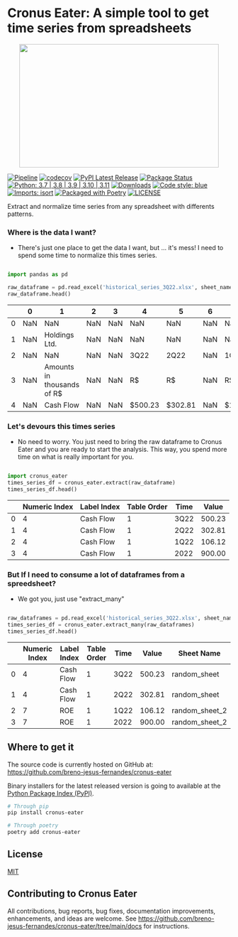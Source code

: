 # Cronus Eater: A simple tool to get time series from spreadsheets

<div align="center">
  <img width="450" height="278" src="https://raw.githubusercontent.com/breno-jesus-fernandes/cronus-eater/main/docs/img/cronus-eater-logo.png"><br>
</div>

[![Pipeline](https://github.com/breno-jesus-fernandes/cronus-eater/actions/workflows/pipeline.yaml/badge.svg)](https://github.com/breno-jesus-fernandes/cronus-eater/actions/workflows/pipeline.yaml)
[![codecov](https://codecov.io/gh/breno-jesus-fernandes/cronus-eater/branch/main/graph/badge.svg?token=KDEDMQ6B2E)](https://codecov.io/gh/breno-jesus-fernandes/cronus-eater)
[![PyPI Latest Release](https://img.shields.io/pypi/v/cronus-eater.svg)](https://pypi.org/project/cronus-eater/)
[![Package Status](https://img.shields.io/pypi/status/cronus-eater.svg)](https://pypi.org/project/cronus-eater/)
[![Python: 3.7 | 3.8 | 3.9 | 3.10 | 3.11](https://img.shields.io/badge/Python-3.7%20%7C%203.8%20%7C%203.9%20%7C%203.10%20%7C%203.11-blue.svg)](https://pypi.org/project/cronus-eater/)
[![Downloads](https://static.pepy.tech/badge/cronus-eater)](https://pepy.tech/project/cronus-eater)
[![Code style: blue](https://img.shields.io/badge/code%20style-blue-blue.svg)](https://github.com/grantjenks/blue)
[![Imports: isort](https://img.shields.io/badge/%20imports-isort-%231674b1?style=flat&labelColor=ef8336)](https://pycqa.github.io/isort/)
[![Packaged with Poetry](https://img.shields.io/badge/packaging-poetry-cyan.svg)](https://python-poetry.org/)
[![LICENSE](https://img.shields.io/badge/license-MIT-green.svg)](https://github.com/breno-jesus-fernandes/cronus-eater/blob/main/LICENSE)



Extract and normalize time series from any spreadsheet with differents patterns.


### Where is the data I want?

- There's just one place to get the data I want, but ... it's mess! I need to spend some time to normalize this times series.

```python

import pandas as pd

raw_dataframe = pd.read_excel('historical_series_3Q22.xlsx', sheet_name='random_sheet')
raw_dataframe.head()

```

|     | 0   | 1                          | 2   | 3   | 4       | 5       | 6   | 7       | 8       | 9   |
| --- | --- | -------------------------- | --- | --- | ------- | ------- | --- | ------- | ------- | --- |
| 0   | NaN | NaN                        | NaN | NaN | NaN     | NaN     | NaN | NaN     | NaN     | NaN |
| 1   | NaN | Holdings Ltd.              | NaN | NaN | NaN     | NaN     | NaN | NaN     | NaN     | NaN |
| 2   | NaN | NaN                        | NaN | NaN | 3Q22    | 2Q22    | NaN | 1Q22    | 2022    | NaN |
| 3   | NaN | Amounts in thousands of R$ | NaN | NaN | R$      | R$      | NaN | R$      | R$      | NaN |
| 4   | NaN | Cash Flow                  | NaN | NaN | $500.23 | $302.81 | NaN | $106.12 | $900.00 | NaN |

### Let's devours this times series

- No need to worry. You just need to bring the raw dataframe to Cronus Eater and you are ready to start the analysis.
This way, you spend more time on what is really important for you.

```python

import cronus_eater
times_series_df = cronus_eater.extract(raw_dataframe)
times_series_df.head()

```


|     | Numeric Index | Label Index | Table Order | Time | Value  |
| --- | ------------- | ----------- | ----------- | ---- | ------ |
| 0   | 4             | Cash Flow   | 1           | 3Q22 | 500.23 |
| 1   | 4             | Cash Flow   | 1           | 2Q22 | 302.81 |
| 2   | 4             | Cash Flow   | 1           | 1Q22 | 106.12 |
| 3   | 4             | Cash Flow   | 1           | 2022 | 900.00 |


### But If I need to consume a lot of dataframes from a spreedsheet?

- We got you, just use "extract_many"

```python

raw_dataframes = pd.read_excel('historical_series_3Q22.xlsx', sheet_name=None)
times_series_df = cronus_eater.extract_many(raw_dataframes)
times_series_df.head()

```

|     | Numeric Index | Label Index | Table Order | Time | Value  | Sheet Name     |
| --- | ------------- | ----------- | ----------- | ---- | ------ | -------------- |
| 0   | 4             | Cash Flow   | 1           | 3Q22 | 500.23 | random_sheet   |
| 1   | 4             | Cash Flow   | 1           | 2Q22 | 302.81 | random_sheet   |
| 2   | 7             |    ROE      | 1           | 1Q22 | 106.12 | random_sheet_2 |
| 3   | 7             |    ROE      | 1           | 2022 | 900.00 | random_sheet_2 |



## Where to get it

The source code is currently hosted on GitHub at: <https://github.com/breno-jesus-fernandes/cronus-eater>

Binary installers for the latest released version is going to available at the [Python Package Index (PyPI)](https://pypi.org/project/cronus-eater).


```sh
# Through pip
pip install cronus-eater
```

```sh
# Through poetry
poetry add cronus-eater
```

## License

[MIT](https://github.com/breno-jesus-fernandes/cronus-eater/blob/main/LICENSE)

## Contributing to Cronus Eater
All contributions, bug reports, bug fixes, documentation improvements, enhancements, and ideas are welcome. See https://github.com/breno-jesus-fernandes/cronus-eater/tree/main/docs for instructions.



 